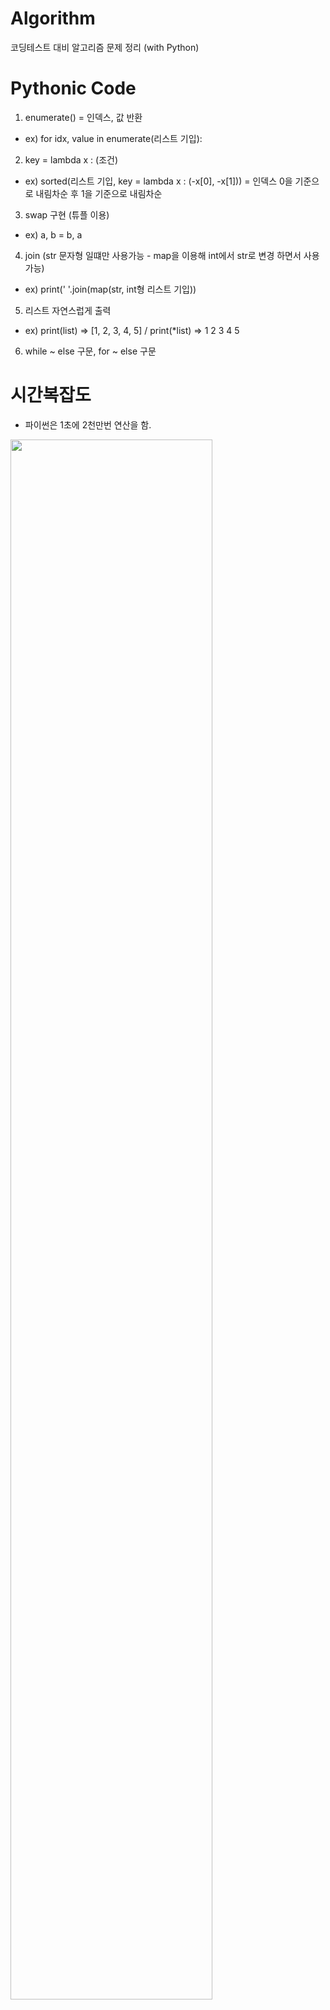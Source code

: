 # Algorithm

코딩테스트 대비 알고리즘 문제 정리 (with Python)

# Pythonic Code

1. enumerate() = 인덱스, 값 반환
- ex) for idx, value in enumerate(리스트 기입):
2. key = lambda x : (조건)
- ex) sorted(리스트 기입, key = lambda x : (-x[0], -x[1])) = 인덱스 0을 기준으로 내림차순 후 1을 기준으로 내림차순
3. swap 구현 (튜플 이용)
- ex) a, b = b, a
4. join (str 문자형 일떄만 사용가능 - map을 이용해 int에서 str로 변경 하면서 사용 가능)
- ex) print(' '.join(map(str, int형 리스트 기입))
5. 리스트 자연스럽게 출력
- ex) print(list) => [1, 2, 3, 4, 5] / print(*list) => 1 2 3 4 5
6. while ~ else 구문, for ~ else 구문

# 시간복잡도
- 파이썬은 1초에 2천만번 연산을 함.
<img width="80%" src="![Time Complexity](https://user-images.githubusercontent.com/87755660/148132016-ac02ece1-4d2e-4ac6-912d-54748b89200d.JPG)"/>

